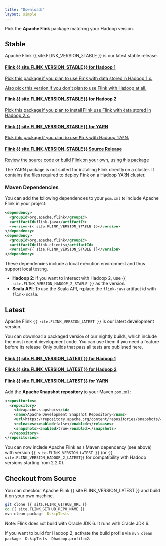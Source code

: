 ```yaml
---
title: "Downloads"
layout: simple
---
```


<script type="text/javascript">
$( document ).ready(function() {
  // Handler for .ready() called.
  $('.ga-track').on('click', function() {
    // we just use the element id for tracking with google analytics
    ga('send', 'event', 'button', 'click', $(this).attr('id'));
  });

});
</script>


<p class="lead">Pick the <strong>Apache Flink</strong> package matching your Hadoop version.</p>

## Stable

Apache Flink {{ site.FLINK_VERSION_STABLE }} is our latest stable release.

<div class="list-group">
  <a href="{{ site.FLINK_DOWNLOAD_URL_HADOOP_1_STABLE }}" id="download-hadoop1" class="list-group-item ga-track">
    <h4 class="list-group-item-heading">
      <i class="fa fa-download"></i> <strong>Flink {{ site.FLINK_VERSION_STABLE }}</strong> for Hadoop 1</h4>
    <p>Pick this package if you plan to use Flink with data stored in Hadoop 1.x.</p>
    <p>Also pick this version if you don't plan to use Flink with Hadoop at all.</p>
  </a>
  <a href="{{ site.FLINK_DOWNLOAD_URL_HADOOP_2_STABLE }}" id="download-hadoop2" class="list-group-item ga-track">
  	<h4 class="list-group-item-heading"><i class="fa fa-download"></i> <strong>Flink {{ site.FLINK_VERSION_STABLE }}</strong> for Hadoop 2</h4>
  	<p>Pick this package if you plan to install Flink use Flink with data stored in Hadoop 2.x.</p>
  </a>
  <a href="{{ site.FLINK_DOWNLOAD_URL_YARN_STABLE }}" class="list-group-item ga-track" id="download-hadoop2-yarn">
  	<h4 class="list-group-item-heading"><i class="fa fa-download"></i> <strong>Flink {{ site.FLINK_VERSION_STABLE }}</strong> for YARN</h4>
  	<p>Pick this package if you plan to use Flink with Hadoop YARN.</p>
  </a>
  <a href="{{ site.FLINK_DOWNLOAD_URL_SOURCE }}" class="list-group-item ga-track" id="download-source">
    <h4 class="list-group-item-heading"><i class="fa fa-download"></i> <strong>Flink {{ site.FLINK_VERSION_STABLE }} Source Release</strong></h4>
    <p>Review the source code or build Flink on your own, using this package</p>
  </a>
</div>

The YARN package is not suited for installing Flink directly on a cluster. It contains the files required to deploy Flink on a Hadoop YARN cluster. 

### Maven Dependencies

You can add the following dependencies to your `pom.xml` to include Apache Flink in your project.

```xml
<dependency>
  <groupId>org.apache.flink</groupId>
  <artifactId>flink-java</artifactId>
  <version>{{ site.FLINK_VERSION_STABLE }}</version>
</dependency>
<dependency>
  <groupId>org.apache.flink</groupId>
  <artifactId>flink-clients</artifactId>
  <version>{{ site.FLINK_VERSION_STABLE }}</version>
</dependency>
```

These dependencies include a local execution environment and thus support local testing.

- **Hadoop 2**: If you want to interact with Hadoop 2, use `{{ site.FLINK_VERSION_HADOOP_2_STABLE }}` as the version.
- **Scala API**: To use the Scala API, replace the `flink-java` artifact id with `flink-scala`.

## Latest 

Apache Flink `{{ site.FLINK_VERSION_LATEST }}` is our latest development version.

You can download a packaged version of our nightly builds, which include
the most recent development code. You can use them if you need a feature
before its release. Only builds that pass all tests are published here.

<div class="list-group">
  <a href="{{ site.FLINK_DOWNLOAD_URL_HADOOP_1_LATEST }}" class="list-group-item ga-track" id="download-hadoop1-nightly">
    <h4 class="list-group-item-heading">
      <i class="fa fa-download"></i> <strong>Flink {{ site.FLINK_VERSION_LATEST }}</strong> for Hadoop 1</h4>
  </a>
  <a href="{{ site.FLINK_DOWNLOAD_URL_HADOOP_2_LATEST }}" class="list-group-item ga-track" id="download-hadoop2-nightly">
    <h4 class="list-group-item-heading"><i class="fa fa-download"></i> <strong>Flink {{ site.FLINK_VERSION_LATEST }}</strong> for Hadoop 2</h4>
  </a>
  <a href="{{ site.FLINK_DOWNLOAD_URL_YARN_LATEST }}" class="list-group-item ga-track" id="download-hadoop2-yarn-nightly">
    <h4 class="list-group-item-heading"><i class="fa fa-download"></i> <strong>Flink {{ site.FLINK_VERSION_LATEST }}</strong> for YARN</h4>
  </a>
</div>

Add the **Apache Snapshot repository** to your Maven `pom.xml`:

```xml
<repositories>
  <repository>
    <id>apache.snapshots</id>
    <name>Apache Development Snapshot Repository</name>
    <url>https://repository.apache.org/content/repositories/snapshots/</url>
    <releases><enabled>false</enabled></releases>
    <snapshots><enabled>true</enabled></snapshots>
  </repository>
</repositories>
```

You can now include Apache Flink as a Maven dependency (see above) with version `{{ site.FLINK_VERSION_LATEST }}` (or `{{ site.FLINK_VERSION_HADOOP_2_LATEST}}` for compatibility with Hadoop versions starting from 2.2.0).

## Checkout from Source

You can checkout Apache Flink {{ site.FLINK_VERSION_LATEST }} and build it on your own machine.

```bash
git clone {{ site.FLINK_GITHUB_URL }}
cd {{ site.FLINK_GITHUB_REPO_NAME }}
mvn clean package -DskipTests
```

Note: Flink does not build with Oracle JDK 6. It runs with Oracle JDK 6.

If you want to build for Hadoop 2, activate the build profile via `mvn clean package -DskipTests -Dhadoop.profile=2`.